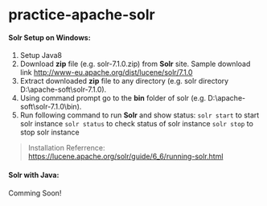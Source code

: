 # practice-apache-solr

#### Solr Setup on Windows: ####

1. Setup Java8
2. Download **zip** file (e.g. solr-7.1.0.zip) from **Solr** site. Sample download link http://www-eu.apache.org/dist/lucene/solr/7.1.0
3. Extract downloaded **zip** file to any directory (e.g. solr directory D:\apache-soft\solr-7.1.0).
4. Using command prompt go to the **bin** folder of solr (e.g. D:\apache-soft\solr-7.1.0\bin).
5. Run following command to run **Solr** and show status:
    ``solr start`` to start solr instance
    ``solr status`` to check status of solr instance
    ``solr stop`` to stop solr instance	

    
> Installation Referrence: https://lucene.apache.org/solr/guide/6_6/running-solr.html 
#### Solr with Java: ####

Comming Soon!
